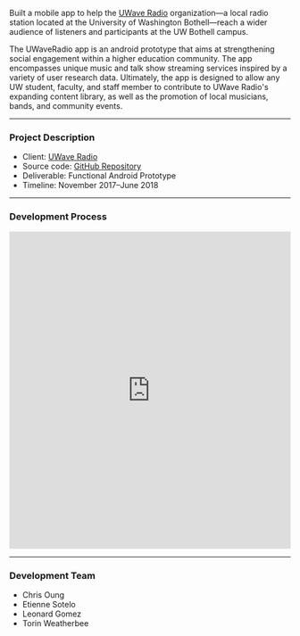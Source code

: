 Built a mobile app to help the [UWave Radio](uwave.fm) organization—a local radio station located at the University of Washington Bothell—reach a wider audience of listeners and participants at the UW Bothell campus. 

The UWaveRadio app is an android prototype that aims at strengthening social engagement within a higher education community. The app encompasses unique music and talk show streaming services inspired by a variety of user research data. Ultimately, the app is designed to allow any UW student, faculty, and staff member to contribute to UWave Radio's expanding content library, as well as the promotion of local musicians, bands, and community events.

---

### Project Description

- Client: [UWave Radio](uwave.fm)
- Source code: [GitHub Repository](https://github.com/chrisoung/uwaveradio/tree/gh-pages)
- Deliverable: Functional Android Prototype
- Timeline: November 2017–June 2018

---

### Development Process

<iframe src="https://docs.google.com/presentation/d/e/2PACX-1vRHrR_hMKWqeVFWRrEfHaYBRjDf_sbfruLtcaAzsHJpPPESqksKjv96UF0gfMXvi657U_IflOazLZxi/embed?start=true&loop=true&delayms=3000" frameborder="0" width="100%" height="569" allowfullscreen="true" mozallowfullscreen="true" webkitallowfullscreen="true"></iframe>

---

### Development Team

- Chris Oung 
- Etienne Sotelo
- Leonard Gomez
- Torin Weatherbee


